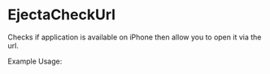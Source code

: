 EjectaCheckUrl
==============

Checks if application is available on iPhone then allow you to open it via the url.


Example Usage:

